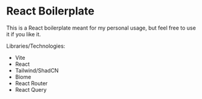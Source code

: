 # React Boilerplate

This is a React boilerplate meant for my personal usage, but feel free to use it if you like it.

Libraries/Technologies:

- Vite
- React
- Tailwind/ShadCN
- Biome
- React Router
- React Query
